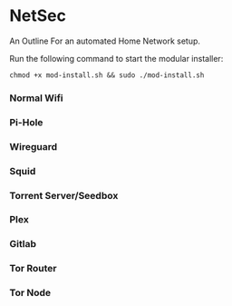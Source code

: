 # NetSec
An Outline For an automated Home Network setup.

Run the following command to start the modular installer:

```
chmod +x mod-install.sh && sudo ./mod-install.sh
```
### Normal Wifi

### Pi-Hole

### Wireguard

### Squid

### Torrent Server/Seedbox

### Plex

### Gitlab

### Tor Router

### Tor Node

